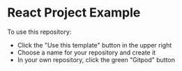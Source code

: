 # React Project Example

To use this repository:
- Click the "Use this template" button in the upper right
- Choose a name for your repository and create it
- In your own repository, click the green "Gitpod" button
